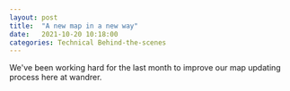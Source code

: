 ```yaml
---
layout: post
title:  "A new map in a new way"
date:   2021-10-20 10:18:00
categories: Technical Behind-the-scenes
---
```


We've been working hard for the last month to improve our map updating process here at wandrer. 
